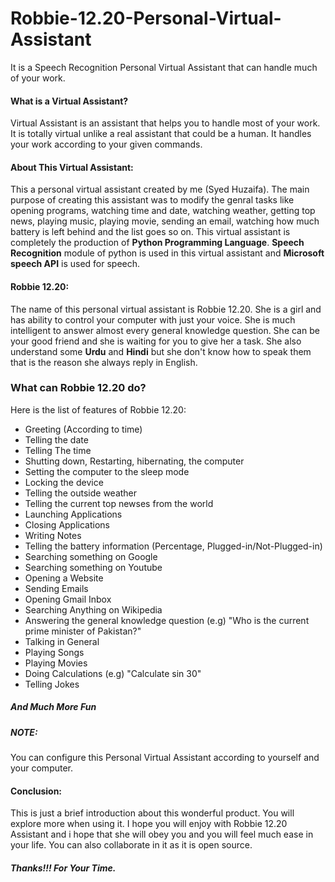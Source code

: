 # Robbie-12.20-Personal-Virtual-Assistant
It is a Speech Recognition Personal Virtual Assistant that can handle much of your work.
#### What is a Virtual Assistant?
Virtual Assistant is an assistant that helps you to handle most of your work. It is totally virtual unlike a real assistant that could be a human. It handles your work according to your given commands.
#### About This Virtual Assistant:
This a personal virtual assistant created by me (Syed Huzaifa). The main purpose of creating this assistant was to modify the genral tasks like opening programs, watching time and date, watching weather, getting top news, playing music, playing movie, sending an email, watching how much battery is left behind and the list goes so on. This virtual assistant is completely the production of **Python Programming Language**. **Speech Recognition** module of python is used in this virtual assistant and **Microsoft speech API** is used for speech.
#### Robbie 12.20:
The name of this personal virtual assistant is Robbie 12.20. She is a girl and has ability to control your computer with just your voice. She is much intelligent to answer almost every general knowledge question. She can be your good friend and she is waiting for you to give her a task. She also understand some **Urdu** and **Hindi** but she don't know how to speak them that is the reason she always reply in English.
### What can Robbie 12.20 do?
Here is the list of features of Robbie 12.20:
- Greeting (According to time)
- Telling the date 
- Telling The time 
- Shutting down, Restarting, hibernating, the computer
- Setting the computer to the sleep mode
- Locking the device
- Telling the outside weather 
- Telling the current top newses from the world 
- Launching Applications
- Closing Applications
- Writing Notes
- Telling the battery information (Percentage, Plugged-in/Not-Plugged-in)
- Searching something on Google 
- Searching something on Youtube
- Opening a Website
- Sending Emails
- Opening Gmail Inbox
- Searching Anything on Wikipedia
- Answering the general knowledge question (e.g) "Who is the current prime minister of Pakistan?"
- Talking in General
- Playing Songs
- Playing Movies
- Doing Calculations (e.g) "Calculate sin 30"
- Telling Jokes
##### **And Much More Fun**
##### **NOTE:** 
You can configure this Personal Virtual Assistant according to yourself and your computer.
#### Conclusion:
This is just a brief introduction about this wonderful product. You will explore more when using it. I hope you will enjoy with Robbie 12.20 Assistant and i hope that she will obey you and you will feel much ease in your life. You can also collaborate in it as it is open source.
##### Thanks!!! For Your Time.

